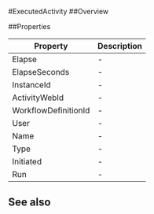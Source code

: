 #ExecutedActivity
##Overview



##Properties
<table class="table table-condensed table-bordered">
    <thead>
<tr>
<th>Property</th>
<th>Description</th>
</tr>
</thead>
<tbody>
<tr><td>Elapse</td><td> - </td></tr>
<tr><td>ElapseSeconds</td><td> - </td></tr>
<tr><td>InstanceId</td><td> - </td></tr>
<tr><td>ActivityWebId</td><td> - </td></tr>
<tr><td>WorkflowDefinitionId</td><td> - </td></tr>
<tr><td>User</td><td> - </td></tr>
<tr><td>Name</td><td> - </td></tr>
<tr><td>Type</td><td> - </td></tr>
<tr><td>Initiated</td><td> - </td></tr>
<tr><td>Run</td><td> - </td></tr>
</tbody></table>



## See also

